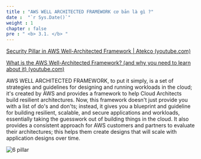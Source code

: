 ```yaml
---
title : "AWS WELL ARCHITECTED FRAMEWORK cơ bản là gì ?"
date :  "`r Sys.Date()`" 
weight : 1 
chapter : false
pre : " <b> 3.1. </b> "
---
```

[Security Pillar in AWS Well-Architected Framework | Atekco (youtube.com)](https://www.youtube.com/watch?v=oKcnNrdgYDc)

[What is the AWS Well-Architected Framework? (and why you need to learn about it) (youtube.com)](https://www.youtube.com/watch?v=MpDJ6TCWKjk&t=483s)

AWS WELL ARCHITECTED FRAMEWORK, to put it simply, is a set of strategies and guidelines for designing and running workloads in the cloud; it's created by AWS and provides a framework to help Cloud Architects build resilient architectures. Now, this framework doesn't just provide you with a list of do's and don'ts; instead, it gives you a blueprint and guideline for building resilient, scalable, and secure applications and workloads, essentially taking the guesswork out of building things in the cloud. It also provides a consistent approach for AWS customers and partners to evaluate their architectures; this helps them create designs that will scale with application designs over time.

![6 pillar](/images/3.connect/001.png)